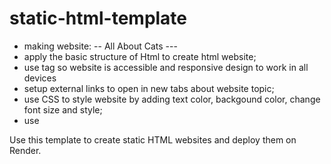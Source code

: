 # static-html-template
- making website: -- All About Cats ---
- apply the basic structure of Html to create html website;
- use <meta> tag so website is accessible and  responsive design to work in all devices
- setup external links to open in new tabs about website topic;
- use CSS to style website by adding text color, backgound color, change font size and style;
- use

Use this template to create static HTML websites and deploy them on Render.
